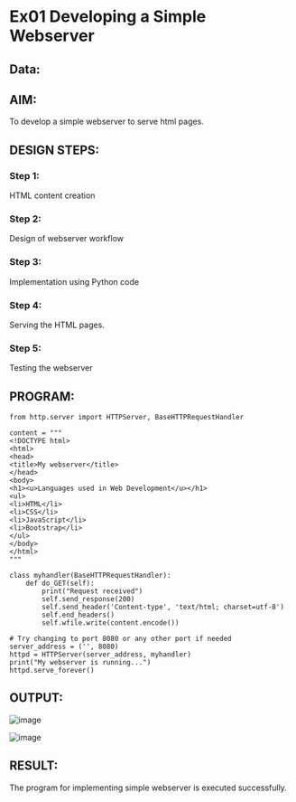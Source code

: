 # Ex01 Developing a Simple Webserver
## Data:
## AIM:
To develop a simple webserver to serve html pages.

## DESIGN STEPS:
### Step 1: 
HTML content creation

### Step 2:
Design of webserver workflow

### Step 3:
Implementation using Python code

### Step 4:
Serving the HTML pages.

### Step 5:
Testing the webserver


## PROGRAM:
```
from http.server import HTTPServer, BaseHTTPRequestHandler

content = """
<!DOCTYPE html>
<html>
<head>
<title>My webserver</title>
</head>
<body>
<h1><u>Languages used in Web Development</u></h1>
<ul>
<li>HTML</li>
<li>CSS</li>
<li>JavaScript</li>
<li>Bootstrap</li>
</ul>
</body>
</html>
"""

class myhandler(BaseHTTPRequestHandler):
    def do_GET(self):
        print("Request received")
        self.send_response(200)
        self.send_header('Content-type', 'text/html; charset=utf-8')
        self.end_headers()
        self.wfile.write(content.encode())

# Try changing to port 8080 or any other port if needed
server_address = ('', 8080)
httpd = HTTPServer(server_address, myhandler)
print("My webserver is running...")
httpd.serve_forever()

```


## OUTPUT:
![image](https://github.com/user-attachments/assets/aaf1df5c-b1a5-4fa6-b58e-7656f8c7f1bf)

![image](https://github.com/user-attachments/assets/3dd6004a-7151-434e-8019-f32f0bde764f)



## RESULT:
The program for implementing simple webserver is executed successfully.
